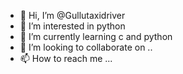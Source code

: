 - 👋 Hi, I’m @Gullutaxidriver
- 👀 I’m interested in python
- 🌱 I’m currently learning c and python
- 💞️ I’m looking to collaborate on ..
- 📫 How to reach me ...

<!---
Neyooooooo/Neyooooooo is a ✨ special ✨ repository because its `README.md` (this file) appears on your GitHub profile.
You can click the Preview link to take a look at your changes.
--->
